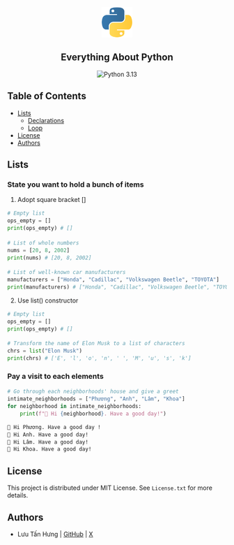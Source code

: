 <div align="center">
    <img src="assets/python_logo.png" alt="Python logo" width="70" height="70">
    <h2>Everything About Python</h2>
    <img src="https://img.shields.io/badge/python-3.13-brightgreen.svg" alt="Python 3.13" />
</div>

## Table of Contents
* [Lists](#lists)
    * [Declarations](#state-you-want-to-hold-a-bunch-of-items)
    * [Loop](#pay-a-visit-to-each-elements)
* [License](#license)
* [Authors](#authors)

## Lists

### State you want to hold a bunch of items
1. Adopt square bracket []
```python
# Empty list
ops_empty = []
print(ops_empty) # []

# List of whole numbers
nums = [20, 8, 2002]
print(nums) # [20, 8, 2002]

# List of well-known car manufacturers
manufacturers = ["Honda", "Cadillac", "Volkswagen Beetle", "TOYOTA"]
print(manufacturers) # ["Honda", "Cadillac", "Volkswagen Beetle", "TOYOTA"]
```

2. Use list() constructor
```python
# Empty list
ops_empty = []
print(ops_empty) # []

# Transform the name of Elon Musk to a list of characters
chrs = list("Elon Musk")
print(chrs) # ['E', 'l', 'o', 'n', ' ', 'M', 'u', 's', 'k']
```

### Pay a visit to each elements
```python
# Go through each neighborhoods' house and give a greet
intimate_neighborhoods = ["Phương", "Anh", "Lâm", "Khoa"]
for neighborhood in intimate_neighborhoods:
    print(f"🙋 Hi {neighborhood}. Have a good day!")
```
```bash
🙋 Hi Phương. Have a good day !
🙋 Hi Anh. Have a good day!
🙋 Hi Lâm. Have a good day!
🙋 Hi Khoa. Have a good day!
```

## License

This project is distributed under MIT License. See `License.txt` for more details.

## Authors
- Lưu Tấn Hưng | [GitHub](https://github.com/luutanhung) | [X](https://x.com/luu_tan_hung)
